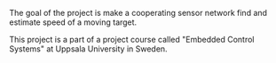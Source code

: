 The goal of the project is make a cooperating sensor network find and estimate speed of a moving target.

This project is a part of a project course called "Embedded Control Systems" at Uppsala University in Sweden.

